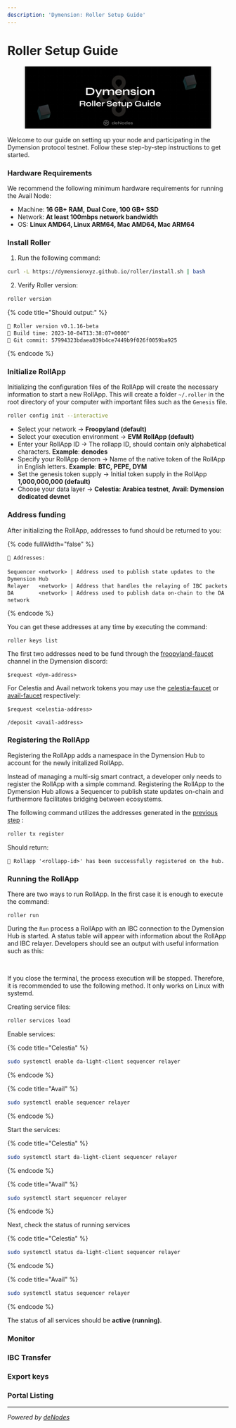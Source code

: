```yaml
---
description: 'Dymension: Roller Setup Guide'
---
```


# Roller Setup Guide

<figure><img src="../.gitbook/assets/Sub Roller.png" alt=""><figcaption></figcaption></figure>

Welcome to our guide on setting up your node and participating in the Dymension protocol testnet. Follow these step-by-step instructions to get started.

### Hardware Requirements <a href="#hardware-requirements" id="hardware-requirements"></a>

We recommend the following minimum hardware requirements for running the Avail Node:

* Machine: **16 GB+ RAM,** **Dual Core, 100 GB+ SSD**
* Network: **At least 100mbps network bandwidth**
* OS: **Linux AMD64, Linux ARM64, Mac AMD64, Mac ARM64**

### Install Roller

1. Run the following command:

```bash
curl -L https://dymensionxyz.github.io/roller/install.sh | bash
```

2. Verify Roller version:

```bash
roller version
```

{% code title="Should output:" %}
```
💈 Roller version v0.1.16-beta
💈 Build time: 2023-10-04T13:38:07+0000"
💈 Git commit: 57994323bdaea039b4ce7449b9f026f0059ba925
```
{% endcode %}

### Initialize RollApp

Initializing the configuration files of the RollApp will create the necessary information to start a new RollApp. This will create a folder `~/.roller` in the root directory of your computer with important files such as the `Genesis` file.

```bash
roller config init --interactive
```

* Select your network → **Froopyland (default)**
* Select your execution environment → **EVM RollApp (default)**
* Enter your RollApp ID → The rollapp ID, should contain only alphabetical characters. **Example**: **denodes**
* Specify your RollApp denom → Name of the native token of the RollApp in English letters. **Example**: **BTC, PEPE, DYM**
* Set the genesis token supply → Initial token supply in the RollApp **1,000,000,000 (default)**
* Choose your data layer → **Celestia: Arabica testnet**, **Avail: Dymension dedicated devnet**

### Address funding <a href="#address-funding" id="address-funding"></a>

After initializing the RollApp, addresses to fund should be returned to you:

{% code fullWidth="false" %}
```
🔑 Addresses:

Sequencer <network> | Address used to publish state updates to the Dymension Hub
Relayer   <network> | Address that handles the relaying of IBC packets
DA        <network> | Address used to publish data on-chain to the DA network
```
{% endcode %}

You can get these addresses at any time by executing the command:

```
roller keys list
```

The first two addresses need to be fund through the [froopyland-faucet](https://discord.com/channels/956961633165529098/1143231362468434022) channel in the Dymension discord:

```
$request <dym-address>
```

For Celestia and Avail network tokens you may use the [celestia-faucet](https://discord.com/channels/956961633165529098/1128048548999610451) or [avail-faucet](https://discord.com/channels/956961633165529098/1144240033650458685) respectively:

```
$request <celestia-address>
```

```
/deposit <avail-address>

```

### Registering the RollApp

Registering the RollApp adds a namespace in the Dymension Hub to account for the newly initalized RollApp.

Instead of managing a multi-sig smart contract, a developer only needs to register the RollApp with a simple command. Registering the RollApp to the Dymension Hub allows a Sequencer to publish state updates on-chain and furthermore facilitates bridging between ecosystems.

The following command utilizes the addresses generated in the [previous step](https://docs.dymension.xyz/build/quick-start/roller-quick/initialize) :

```bash
roller tx register
```

Should return:

```
💈 Rollapp '<rollapp-id>' has been successfully registered on the hub.
```

### Running the RollApp

There are two ways to run RollApp. In the first case it is enough to execute the command:

```
roller run
```

During the `Run` process a RollApp with an IBC connection to the Dymension Hub is started. A status table will appear with information about the RollApp and IBC relayer. Developers should see an output with useful information such as this:

<figure><img src="../.gitbook/assets/Screenshot 2023-10-09 at 4.53.41 PM.png" alt=""><figcaption></figcaption></figure>

If you close the terminal, the process execution will be stopped. Therefore, it is recommended to use the following method. It only works on Linux with systemd.

Creating service files:

```bash
roller services load
```

Enable services:

{% code title="Celestia" %}
```bash
sudo systemctl enable da-light-client sequencer relayer
```
{% endcode %}

{% code title="Avail" %}
```bash
sudo systemctl enable sequencer relayer
```
{% endcode %}

Start the services:

{% code title="Celestia" %}
```bash
sudo systemctl start da-light-client sequencer relayer
```
{% endcode %}

{% code title="Avail" %}
```bash
sudo systemctl start sequencer relayer
```
{% endcode %}

Next, check the status of running services

{% code title="Celestia" %}
```bash
sudo systemctl status da-light-client sequencer relayer
```
{% endcode %}

{% code title="Avail" %}
```bash
sudo systemctl status sequencer relayer
```
{% endcode %}

The status of all services should be **active (running)**.

### Monitor

### IBC Transfer

### Export keys

### Portal Listing











***

_Powered by_ [_deNodes_](https://twitter.com/deNodes\_)
